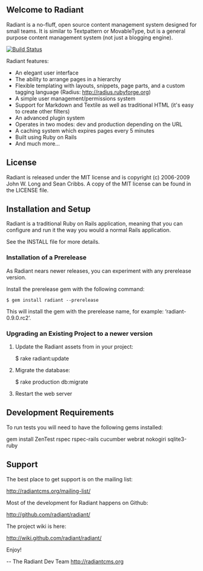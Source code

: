 ## Welcome to Radiant

Radiant is a no-fluff, open source content management system designed for
small teams. It is similar to Textpattern or MovableType, but is a general
purpose content management system (not just a blogging engine).

[![Build Status](https://secure.travis-ci.org/radiant/radiant.png?branch=1.x)](http://travis-ci.org/radiant/radiant)

Radiant features:

* An elegant user interface
* The ability to arrange pages in a hierarchy
* Flexible templating with layouts, snippets, page parts, and a custom tagging
  language (Radius: http://radius.rubyforge.org)
* A simple user management/permissions system
* Support for Markdown and Textile as well as traditional HTML (it's easy to
  create other filters)
* An advanced plugin system
* Operates in two modes: dev and production depending on the URL
* A caching system which expires pages every 5 minutes
* Built using Ruby on Rails
* And much more...

## License

Radiant is released under the MIT license and is copyright (c) 2006-2009
John W. Long and Sean Cribbs. A copy of the MIT license can be found in the
LICENSE file.

## Installation and Setup

Radiant is a traditional Ruby on Rails application, meaning that you can
configure and run it the way you would a normal Rails application.

See the INSTALL file for more details.

### Installation of a Prerelease

As Radiant nears newer releases, you can experiment with any prerelease version.

Install the prerelease gem with the following command:

    $ gem install radiant --prerelease

This will install the gem with the prerelease name, for example: ‘radiant-0.9.0.rc2’.

### Upgrading an Existing Project to a newer version

1. Update the Radiant assets from in your project:

    $ rake radiant:update

2. Migrate the database:

    $ rake production db:migrate

3. Restart the web server

## Development Requirements

To run tests you will need to have the following gems installed:

  gem install ZenTest rspec rspec-rails cucumber webrat nokogiri sqlite3-ruby

## Support

The best place to get support is on the mailing list:

http://radiantcms.org/mailing-list/

Most of the development for Radiant happens on Github:

http://github.com/radiant/radiant/

The project wiki is here:

http://wiki.github.com/radiant/radiant/


Enjoy!

--
The Radiant Dev Team
http://radiantcms.org
